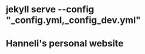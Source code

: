# jekyll serve --config "_config.yml,_config_dev.yml" 

# Hanneli's personal website

<!-- Powered by [*Feeling Responsive*][1]

[1]: http://phlow.github.io/feeling-responsive/
 -->